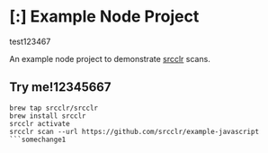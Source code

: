 # [:] Example Node Project
test123467

An example node project to demonstrate [srcclr](https://www.srcclr.com) scans.

## Try me!12345667

```
brew tap srcclr/srcclr
brew install srcclr
srcclr activate
srcclr scan --url https://github.com/srcclr/example-javascript
```somechange1
